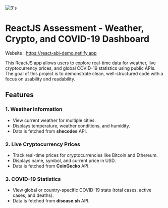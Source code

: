 ![3's](https://github.com/user-attachments/assets/7141dc9e-f423-4735-9925-fc044ea9211f)![]()


# ReactJS Assessment - Weather, Crypto, and COVID-19 Dashboard

Website : https://react-abi-demo.netlify.app

This ReactJS app allows users to explore real-time data for weather, live cryptocurrency prices, and global COVID-19 statistics using public APIs. The goal of this project is to demonstrate clean, well-structured code with a focus on usability and readability.

## Features

### 1. **Weather Information**
- View current weather for multiple cities.
- Displays temperature, weather conditions, and humidity.
- Data is fetched from **shecodes** API.

### 2. **Live Cryptocurrency Prices**
- Track real-time prices for cryptocurrencies like Bitcoin and Ethereum.
- Displays name, symbol, and current price in USD.
- Data is fetched from **CoinGecko** API.

### 3. **COVID-19 Statistics**
- View global or country-specific COVID-19 stats (total cases, active cases, and deaths).
- Data is fetched from **disease.sh** API.

